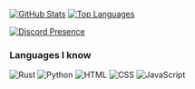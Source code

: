 [![GitHub Stats](https://github-readme-stats.vercel.app/api?username=PingVortex&show_icons=true&theme=radical)](https://github.com/PingVortex)
[![Top Languages](https://github-readme-stats.vercel.app/api/top-langs/?username=PingVortex&layout=compact&theme=radical)](https://github.com/PingVortex)

[![Discord Presence](https://lanyard.cnrad.dev/api/1320716531067523124?theme=dark)](https://discord.com/users/1320716531067523124)

### Languages I know
![Rust](https://img.shields.io/badge/-Rust-000000?style=flat&logo=rust&logoColor=white)
![Python](https://img.shields.io/badge/-Python-3776AB?style=flat&logo=python&logoColor=white)
![HTML](https://img.shields.io/badge/-HTML-E34F26?style=flat&logo=html5&logoColor=white)
![CSS](https://img.shields.io/badge/-CSS-1572B6?style=flat&logo=css&logoColor=white)
![JavaScript](https://img.shields.io/badge/-JavaScript-F7DF1E?style=flat&logo=javascript&logoColor=black)
